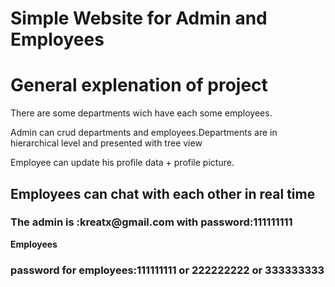 # Simple Website for Admin and Employees
# General explenation of project
<p>There are some departments wich have each some employees.</p>
<p>Admin can crud departments and employees.Departments are in hierarchical level and presented with tree view </p>
<p>Employee can update his profile data + profile picture.</p>
<h2>Employees can chat with each other in real time</h2>

<h3>The admin is :kreatx@gmail.com with password:111111111</h3>
<b>Employees</b>
<h3>password for employees:111111111 or 222222222 or 333333333</h3>

